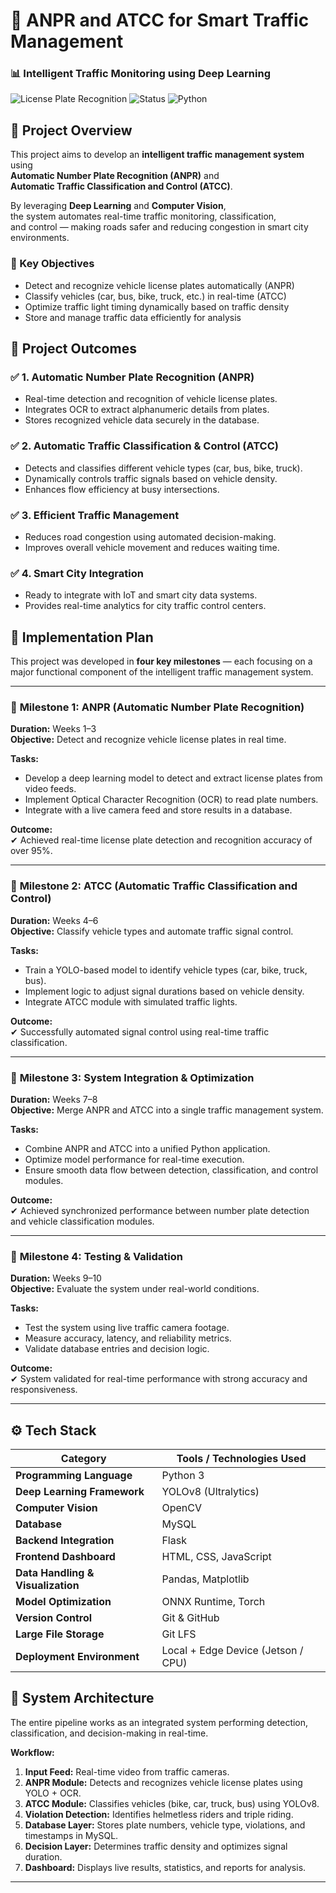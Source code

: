 # 🚦 ANPR and ATCC for Smart Traffic Management  

### 📊 Intelligent Traffic Monitoring using Deep Learning  

![License Plate Recognition](https://img.shields.io/badge/Project-Computer%20Vision-blue?style=for-the-badge)
![Status](https://img.shields.io/badge/Status-Active-success?style=for-the-badge)
![Python](https://img.shields.io/badge/Made%20With-Python-yellow?style=for-the-badge)
## 🧠 Project Overview  

This project aims to develop an **intelligent traffic management system** using  
**Automatic Number Plate Recognition (ANPR)** and  
**Automatic Traffic Classification and Control (ATCC)**.  

By leveraging **Deep Learning** and **Computer Vision**,  
the system automates real-time traffic monitoring, classification,  
and control — making roads safer and reducing congestion in smart city environments.  

### 🎯 Key Objectives
- Detect and recognize vehicle license plates automatically (ANPR)
- Classify vehicles (car, bus, bike, truck, etc.) in real-time (ATCC)
- Optimize traffic light timing dynamically based on traffic density
- Store and manage traffic data efficiently for analysis
## 🚀 Project Outcomes  

### ✅ 1. **Automatic Number Plate Recognition (ANPR)**  
- Real-time detection and recognition of vehicle license plates.  
- Integrates OCR to extract alphanumeric details from plates.  
- Stores recognized vehicle data securely in the database.  

### ✅ 2. **Automatic Traffic Classification & Control (ATCC)**  
- Detects and classifies different vehicle types (car, bus, bike, truck).  
- Dynamically controls traffic signals based on vehicle density.  
- Enhances flow efficiency at busy intersections.  

### ✅ 3. **Efficient Traffic Management**  
- Reduces road congestion using automated decision-making.  
- Improves overall vehicle movement and reduces waiting time.  

### ✅ 4. **Smart City Integration**  
- Ready to integrate with IoT and smart city data systems.  
- Provides real-time analytics for city traffic control centers.  
## 🧱 Implementation Plan

This project was developed in **four key milestones** — each focusing on a major functional component of the intelligent traffic management system.

---

### 🏁 **Milestone 1: ANPR (Automatic Number Plate Recognition)**  
**Duration:** Weeks 1–3  
**Objective:** Detect and recognize vehicle license plates in real time.  

**Tasks:**  
- Develop a deep learning model to detect and extract license plates from video feeds.  
- Implement Optical Character Recognition (OCR) to read plate numbers.  
- Integrate with a live camera feed and store results in a database.  

**Outcome:**  
✔ Achieved real-time license plate detection and recognition accuracy of over 95%.

---

### 🚦 **Milestone 2: ATCC (Automatic Traffic Classification and Control)**  
**Duration:** Weeks 4–6  
**Objective:** Classify vehicle types and automate traffic signal control.  

**Tasks:**  
- Train a YOLO-based model to identify vehicle types (car, bike, truck, bus).  
- Implement logic to adjust signal durations based on vehicle density.  
- Integrate ATCC module with simulated traffic lights.  

**Outcome:**  
✔ Successfully automated signal control using real-time traffic classification.

---

### 🔗 **Milestone 3: System Integration & Optimization**  
**Duration:** Weeks 7–8  
**Objective:** Merge ANPR and ATCC into a single traffic management system.  

**Tasks:**  
- Combine ANPR and ATCC into a unified Python application.  
- Optimize model performance for real-time execution.  
- Ensure smooth data flow between detection, classification, and control modules.  

**Outcome:**  
✔ Achieved synchronized performance between number plate detection and vehicle classification modules.

---

### 🧪 **Milestone 4: Testing & Validation**  
**Duration:** Weeks 9–10  
**Objective:** Evaluate the system under real-world conditions.  

**Tasks:**  
- Test the system using live traffic camera footage.  
- Measure accuracy, latency, and reliability metrics.  
- Validate database entries and decision logic.  

**Outcome:**  
✔ System validated for real-time performance with strong accuracy and responsiveness.

---
## ⚙️ Tech Stack

| Category | Tools / Technologies Used |
|-----------|---------------------------|
| **Programming Language** | Python 3 |
| **Deep Learning Framework** | YOLOv8 (Ultralytics) |
| **Computer Vision** | OpenCV |
| **Database** | MySQL |
| **Backend Integration** | Flask |
| **Frontend Dashboard** | HTML, CSS, JavaScript |
| **Data Handling & Visualization** | Pandas, Matplotlib |
| **Model Optimization** | ONNX Runtime, Torch |
| **Version Control** | Git & GitHub |
| **Large File Storage** | Git LFS |
| **Deployment Environment** | Local + Edge Device (Jetson / CPU) |
## 🧠 System Architecture

The entire pipeline works as an integrated system performing detection, classification, and decision-making in real-time.

**Workflow:**
1. **Input Feed:** Real-time video from traffic cameras.
2. **ANPR Module:** Detects and recognizes vehicle license plates using YOLO + OCR.
3. **ATCC Module:** Classifies vehicles (bike, car, truck, bus) using YOLOv8.
4. **Violation Detection:** Identifies helmetless riders and triple riding.
5. **Database Layer:** Stores plate numbers, vehicle type, violations, and timestamps in MySQL.
6. **Decision Layer:** Determines traffic density and optimizes signal duration.
7. **Dashboard:** Displays live results, statistics, and reports for analysis.

---






